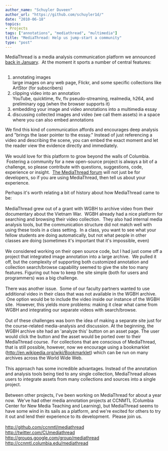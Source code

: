 ```yaml
---
author_name: "Schuyler Duveen"
author_url: "https://github.com/schuyler1d/"
date: "2010-06-18"
topics: 
- Projects
tags: ["annotations", "mediathread", "multimedia"]
title: "MediaThread: Help us jump-start a community"
type: "post"
---
```


<div>MediaThread is a media analysis communication platform we announced <a href="http://ccnmtl.columbia.edu/compiled/projects/composition_with_video_images.html">back in January</a>. &nbsp;At the moment it sports a number of central features:</div><div><br /></div><div><ol><li>annotating images<br />large images on any web page, Flickr, and some specific collections like ArtStor (for subscribers)</li><li>clipping video into an annotation<br />YouTube, quicktime, flv, flv pseudo-streaming, realmedia, h264, and preliminary ogg (when the browser supports it)</li><li>embedding your image and video annotations into a multimedia essay</li><li>discussing collected images and video (we call them assets) in a space where you can also embed annotations</li></ol></div><div>We find this kind of communication affords and encourages deep analysis and "brings the laser pointer to the essay." Instead of just referencing a video and describing the scene, you can embed the exact moment and let the reader view the evidence directly and immediately.</div><div><br /></div><div>We would love for this platform to grow beyond the walls of Columbia. &nbsp;Fostering a community for a new open-source project is always a bit of a challenge, so please contribute with questions, suggestions, code, experience or insight. &nbsp;<a href="http://groups.google.com/group/mediathread">The MediaThread forum</a> will not just be for developers, so if you are using MediaThread, then tell us about your experience.</div>

<!--more-->

<meta http-equiv="content-type" content="text/html; charset=utf-8"><div>Perhaps it's worth relating a bit of history about how MediaThread came to be:</div><div><br /></div><div>MediaThread grew out of a grant with WGBH to archive video from their documentary about the Vietnam War. &nbsp;WGBH already had a nice platform for searching and browsing their video collection. &nbsp;They also had internal media analysis tools, but the communication structure did not match well with using these tools in a class setting. &nbsp;In a class, you want to see what your fellow students are doing automatically, but not what people in other classes are doing (sometimes it's important that it's impossible, even)</div><div><br /></div><div>We considered working on their open source code, but I had just come off a project that integrated image annotation into a large archive. &nbsp;We pulled it off, but the complexity of supporting both customized annotation and collection search/browse capability seemed to give the site too many features. Figuring out how to keep the site simple (both for users and programmers) was a big challenge.</div><div><br /></div><div>There was another issue. &nbsp;Some of our faculty partners wanted to use additional video in their class that was not available in the WGBH archive. &nbsp;One option would be to include the video inside our instance of the WGBH site. &nbsp;However, this yields more problems: making it clear what came from WGBH and integrating our separate videos with search/browse.</div><div><br /></div><div>Out of these challenges was born the idea of making a separate site just for the course-related media-analysis and discussion. At the beginning, the WGBH archive site had an 'analyze this' button on an asset page. The user would click the button and the asset would be ported over to their MediaThread course. &nbsp;For collections that are conscious of MediaThread, that is still possible, however, now we encourage using a bookmarklet (http://en.wikipedia.org/wiki/Bookmarklet) which can be run on many archives across the World Wide Web.</div><div><br /></div><div>This approach has some incredible advantages. Instead of the annotation and analysis tools being tied to any single collection, MediaThread allows users to integrate assets from many collections and sources into a single project.</div><div><br /></div><div>Between other projects, I've been working on MediaThread for about a year now. &nbsp;We've had other media annotation projects at CCNMTL (Columbia Center for New Media Teaching and Learning), but MediaThread seems to have some wind in its sails as a platform, and we're excited for others to try it out and lend their experience to its development. &nbsp;Please join us.</div><div><br /></div><div><a href="http://github.com/ccnmtl/mediathread" style="text-decoration: underline; ">http://github.com/ccnmtl/mediathread</a></div><div><a href="http://twitter.com/CUmediathread" style="text-decoration: underline; ">http://twitter.com/CUmediathread</a></div><div><a href="http://groups.google.com/group/mediathread" style="text-decoration: underline; ">http://groups.google.com/group/mediathread</a></div><div><a href="http://ccnmtl.columbia.edu/mediathread" style="text-decoration: underline; ">http://ccnmtl.columbia.edu/mediathread</a></div><div><br /></div>
